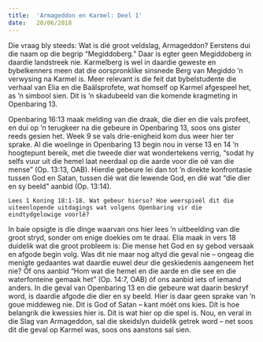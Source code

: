 ```yaml
---
title:  'Armageddon en Karmel: Deel 1'
date:   20/06/2018
---
```


Die vraag bly steeds: Wat is dié groot veldslag, Armageddon? Eerstens dui die naam op die begrip “Megiddoberg.” Daar is egter geen Megiddoberg in daardie landstreek nie. Karmelberg is wel in daardie geweste en bybelkenners meen dat die oorspronklike sinsnede Berg van Megiddo ’n verwysing na Karmel is. Meer relevant is die feit dat bybelstudente die verhaal van Elia en die Baälsprofete, wat homself op Karmel afgespeel het, as ’n simbool sien. Dit is ’n skadubeeld van die komende kragmeting in Openbaring 13. 

Openbaring 16:13 maak melding van die draak, die dier en die vals profeet, en dui op ’n terugkeer na die gebeure in Openbaring 13, soos ons gister reeds gesien het. Week 9 se vals drie-enigheid kom dus weer hier ter sprake. Al die woelinge in Openbaring 13 begin nou in verse 13 en 14 ’n hoogtepunt bereik, met die tweede dier wat wondertekens verrig, “sodat hy selfs vuur uit die hemel laat neerdaal op die aarde voor die oë van die mense” (Op. 13:13, OAB). Hierdie gebeure lei dan tot ’n direkte konfrontasie tussen God en Satan, tussen dié wat die lewende God, en dié wat “die dier en sy beeld” aanbid (Op. 13:14). 

`Lees 1 Koning 18:1-18. Wat gebeur hierso? Hoe weerspieël dit die uiteenlopende uitdagings wat volgens Openbaring vir die eindtydgelowige voorlê?` 

In baie opsigte is die dinge waarvan ons hier lees ’n uitbeelding van die groot stryd, sonder om enige doekies om te draai. Elia maak in vers 18 duidelik wat die groot probleem is: Die mense het God en sy gebod versaak en afgode begin volg. Was dit nie maar nog altyd die geval nie – ongeag die menigte gedaantes wat daardie euwel deur die geskiedenis aangeneem het nie? Óf ons aanbid “Hom wat die hemel en die aarde en die see en die waterfonteine gemaak het” (Op. 14:7, OAB) óf ons aanbid iets of iemand anders. In die geval van Openbaring 13 en die gebeure wat daarin beskryf word, is daardie afgode die dier en sy beeld. Hier is daar geen sprake van ’n goue middeweg nie. Dit is God of Satan – kant móét ons kies. Dít is hoe belangrik die kwessies hier is. Dít is wat hier op die spel is. Nou, en veral in die Slag van Armageddon, sal die skeidslyn duidelik getrek word – net soos dit die geval op Karmel was, soos ons aanstons sal sien.